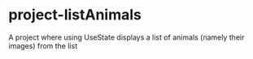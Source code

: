 # project-listAnimals
A project where using UseState displays a list of animals (namely their images) from the list
